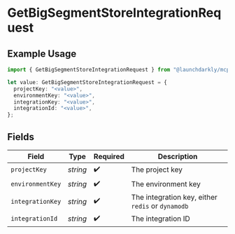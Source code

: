 # GetBigSegmentStoreIntegrationRequest

## Example Usage

```typescript
import { GetBigSegmentStoreIntegrationRequest } from "@launchdarkly/mcp-server/models/operations";

let value: GetBigSegmentStoreIntegrationRequest = {
  projectKey: "<value>",
  environmentKey: "<value>",
  integrationKey: "<value>",
  integrationId: "<value>",
};
```

## Fields

| Field                                             | Type                                              | Required                                          | Description                                       |
| ------------------------------------------------- | ------------------------------------------------- | ------------------------------------------------- | ------------------------------------------------- |
| `projectKey`                                      | *string*                                          | :heavy_check_mark:                                | The project key                                   |
| `environmentKey`                                  | *string*                                          | :heavy_check_mark:                                | The environment key                               |
| `integrationKey`                                  | *string*                                          | :heavy_check_mark:                                | The integration key, either `redis` or `dynamodb` |
| `integrationId`                                   | *string*                                          | :heavy_check_mark:                                | The integration ID                                |